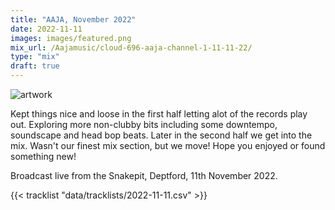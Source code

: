 ```yaml
---
title: "AAJA, November 2022"
date: 2022-11-11
images: images/featured.png
mix_url: /Aajamusic/cloud-696-aaja-channel-1-11-11-22/
type: "mix"
draft: true
---
```


![artwork](images/featured.png)

Kept things nice and loose in the first half letting alot of the records play out. Exploring more non-clubby bits including some downtempo, soundscape and head bop beats. Later in the second half we get into the mix. Wasn't our finest mix section, but we move! Hope you enjoyed or found something new!

Broadcast live from the Snakepit, Deptford, 11th November 2022.

{{< tracklist "data/tracklists/2022-11-11.csv" >}}
